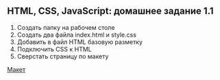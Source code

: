 ## HTML, CSS, JavaScript: домашнее задание 1.1

1. Создать папку на рабочем столе
2. Создать два файла index.html и style.css 
3. Добавить в файл HTML базовую разметку 
4. Подключить CSS к HTML
5. Сверстать страницу по макету

[Макет](https://www.figma.com/design/e79zBwkdWlkVf29zoHjdVa/Task1?node-id=0-1&p=f&t=bSlGwP512LHFS0Kt-0)